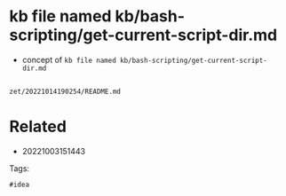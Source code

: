 # kb file named kb/bash-scripting/get-current-script-dir.md

- concept of `kb file named kb/bash-scripting/get-current-script-dir.md`

```
```

` zet/20221014190254/README.md `

# Related

- 20221003151443

Tags:

    #idea
